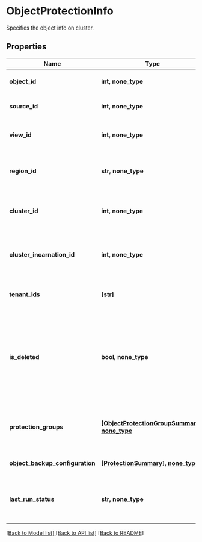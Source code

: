 # ObjectProtectionInfo

Specifies the object info on cluster.

## Properties
Name | Type | Description | Notes
------------ | ------------- | ------------- | -------------
**object_id** | **int, none_type** | Specifies the object id. | [optional] 
**source_id** | **int, none_type** | Specifies the source id. | [optional] 
**view_id** | **int, none_type** | Specifies the view id for the object. | [optional] 
**region_id** | **str, none_type** | Specifies the region id where this object belongs to. | [optional] 
**cluster_id** | **int, none_type** | Specifies the cluster id where this object belongs to. | [optional] 
**cluster_incarnation_id** | **int, none_type** | Specifies the cluster incarnation id where this object belongs to. | [optional] 
**tenant_ids** | **[str]** | List of Tenants the object belongs to. | [optional] 
**is_deleted** | **bool, none_type** | Specifies whether the object is deleted. Deleted objects can&#39;t be protected but can be recovered or unprotected. | [optional] 
**protection_groups** | [**[ObjectProtectionGroupSummary], none_type**](ObjectProtectionGroupSummary.md) | Specifies a list of protection groups protecting this object. | [optional] 
**object_backup_configuration** | [**[ProtectionSummary], none_type**](ProtectionSummary.md) | Specifies a list of object protections. | [optional] 
**last_run_status** | **str, none_type** | Specifies the status of the object&#39;s last protection run. | [optional] 

[[Back to Model list]](../README.md#documentation-for-models) [[Back to API list]](../README.md#documentation-for-api-endpoints) [[Back to README]](../README.md)


